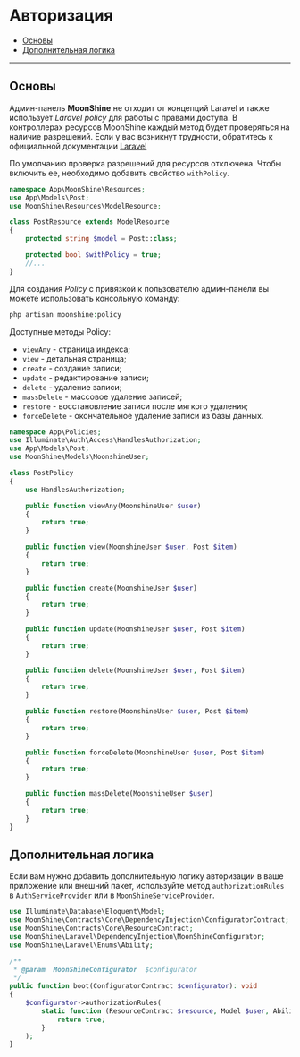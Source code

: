 # Авторизация
  - [Основы](#basics)
  - [Дополнительная логика](#additional-logic)

---

<a name="basics"></a>
## Основы

Админ-панель **MoonShine** не отходит от концепций Laravel и также использует *Laravel policy* для работы с правами доступа.
В контроллерах ресурсов MoonShine каждый метод будет проверяться на наличие разрешений. Если у вас возникнут трудности, обратитесь к официальной документации [Laravel](https://laravel.com/docs/authorization#creating-policies)

По умолчанию проверка разрешений для ресурсов отключена. Чтобы включить ее, необходимо добавить свойство `withPolicy`.

```php
namespace App\MoonShine\Resources;
use App\Models\Post;
use MoonShine\Resources\ModelResource;

class PostResource extends ModelResource
{
    protected string $model = Post::class;

    protected bool $withPolicy = true;
    //...
}
```

Для создания *Policy* с привязкой к пользователю админ-панели вы можете использовать консольную команду:

```php
php artisan moonshine:policy
```

Доступные методы Policy:
- `viewAny` - страница индекса;
- `view` - детальная страница;
- `create` - создание записи;
- `update` - редактирование записи;
- `delete` - удаление записи;
- `massDelete` - массовое удаление записей;
- `restore` - восстановление записи после мягкого удаления;
- `forceDelete` - окончательное удаление записи из базы данных.

```php
namespace App\Policies;
use Illuminate\Auth\Access\HandlesAuthorization;
use App\Models\Post;
use MoonShine\Models\MoonshineUser;

class PostPolicy
{
    use HandlesAuthorization;

    public function viewAny(MoonshineUser $user)
    {
        return true;
    }

    public function view(MoonshineUser $user, Post $item)
    {
        return true;
    }

    public function create(MoonshineUser $user)
    {
        return true;
    }

    public function update(MoonshineUser $user, Post $item)
    {
        return true;
    }

    public function delete(MoonshineUser $user, Post $item)
    {
        return true;
    }

    public function restore(MoonshineUser $user, Post $item)
    {
        return true;
    }

    public function forceDelete(MoonshineUser $user, Post $item)
    {
        return true;
    }

    public function massDelete(MoonshineUser $user)
    {
        return true;
    }
}
```

<a name="additional_logic"></a>
## Дополнительная логика
   
Если вам нужно добавить дополнительную логику авторизации в ваше приложение или внешний пакет, используйте метод `authorizationRules` в `AuthServiceProvider` или в `MoonShineServiceProvider`.

```php
use Illuminate\Database\Eloquent\Model;
use MoonShine\Contracts\Core\DependencyInjection\ConfiguratorContract;
use MoonShine\Contracts\Core\ResourceContract;
use MoonShine\Laravel\DependencyInjection\MoonShineConfigurator;
use MoonShine\Laravel\Enums\Ability;

/**
 * @param  MoonShineConfigurator  $configurator
 */
public function boot(ConfiguratorContract $configurator): void
{
    $configurator->authorizationRules(
        static function (ResourceContract $resource, Model $user, Ability $ability, Model $item): bool {
            return true;
        }
    );
}
```
